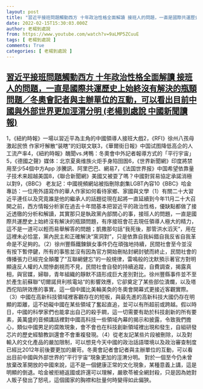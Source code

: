 ```yaml
---
layout: post
title: "習近平接班問題觸動西方 十年政治性格全面解讀 接班人的問題，一直是國際共運歷史上始終沒有解決的瓶頸問題／冬奧會記者與主辦單位的互動，可以看出目前中國與外部世界更加涇渭分明 (老楊到處說 中國新聞讀報)"
date: 2022-02-15T15:30:03.000Z
author: 老楊到處說
from: https://www.youtube.com/watch?v=9aLMP5ZCuuE
tags: [ 老楊到處說 ]
comments: True
categories: [ 老楊到處說 ]
---
```

<!--1644939003000-->
[習近平接班問題觸動西方 十年政治性格全面解讀 接班人的問題，一直是國際共運歷史上始終沒有解決的瓶頸問題／冬奧會記者與主辦單位的互動，可以看出目前中國與外部世界更加涇渭分明 (老楊到處說 中國新聞讀報)](https://www.youtube.com/watch?v=9aLMP5ZCuuE)
------

<div>
1，《紐約時報》一場以習近平為主角的中國領導人接班大戲2，《RFI》徐州八孩母激起民愤 作家吁解散“装瞎”的妇联文联3，《華爾街日報》中国试图降低高企的人工流产率4，《紐約時報》醜聞vs.烤鴨：冬奧會中外記者報導方式的「平行宇宙」5，《德國之聲》媒体：北京夏奥维族火炬手身陷囹圄6，《世界新聞網》印度將禁用至少54個中方App 涉騰訊、阿里巴巴、網易7，《法国世界报》中国希望依靠量子技术来超越美国8，《聯合新聞網》美國又被耍了嗎？中國對貿易協定承諾消極以對9，《BBC》 老友記：中國視頻網站被指刪除劇集LGBT內容10《BBC》哈金專訪：一位用外語寫作的華人作家如何看待家鄉、家國與文學（1）有關二十大習近平連任以及究竟誰是他的繼承人的話題從現在起將一直延續到今年11月二十大召開之前，西方情報分析家在過去十年間基本把習近平的政治性格，優缺點都做了接近透徹的分析和解讀，其實那只是執政黨內部關心的事，接班人的問題，一直是國際共運歷史上始終沒有解決的瓶頸問題，有序接班會花去現任領導人極大的精力，這不是一道可以輕而易舉解答的問題；凱撒那句話“我死後，那管洪水滔天”，用在這裡未必恰當，黨內民主和正確解決“窯洞對”，只是依靠自我糾錯自我反省自我革命是不足夠的。（2）徐州豐縣鐵鍊鎖女事件仍在頑強地持續，民間社會至今並沒有按下暫停鍵，所有的事態並沒有因為官方開始刪帖封網封號而終止，民間社會的傳播張力已經完全顛覆了“互聯網健忘”的一般規律，雷鳴般的沈默預示著官方對明顯違反人權的人間慘劇視而不見，民間社會自發的持續追蹤，自費調查，揭露真相，與官媒，婦聯，青年組織的靜默不語形成巨大差別對比。徐州豐縣事件並不至於產生前蘇聯”切爾諾貝利核電站“的影響效應，它卻奠定了某些部位潰爛，以及塔西佗陷阱效應的事實。這一個中國比美輪美奐的冬奧會開幕式更接近客觀實際。（3）中國在高新科技領域裡客觀存在的短板，與最先進的高新科技大國仍存在明顯的距離，這不妨礙中國在某些領域了奮起直追，並可以有所超前或跨越。假以時日，中國的科學家們也能拿出自己的殺手鐧，這一切需要有助於科技創新的所有要素，黃萬盛的音頻講話裡對中國高科技一些領域內幕的揭示和披露，令致我們擔心，類似中國男足的腐敗現象，會不會也在科技創新領域裡出現和發生，自組研發芯片的歷史經驗教訓還會不會重複發現。（4）從老友記某些片段被刪除，以及對輸入的文化產品的嚴加限制，可以想見今天中國的政治話語環境以及政治審查制度已經比2012年前後要更加的嚴苛。冬奧會記者會記者與主辦單位的互動，可以看出目前中國與外部世界的”平行宇宙“現象更加的涇渭分明。 對於一個至今仍未曾放棄改革開放的中國來說，這不是一個健康正常的文化現象，某種意義上講，這是明顯的倒退。哈金被拒絕返國或許還可以理解，嚴歌苓被全網封殺，只是因為她對人販子發出了怒吼，這個國家的胸襟和肚量何時變得如此偏狹。
</div>
